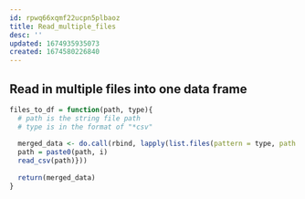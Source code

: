 ```yaml
---
id: rpwq66xqmf22ucpn5plbaoz
title: Read_multiple_files
desc: ''
updated: 1674935935073
created: 1674580226840
---
```


## Read in multiple files into one data frame
```r
files_to_df = function(path, type){
  # path is the string file path
  # type is in the format of "*csv"
  
  merged_data <- do.call(rbind, lapply(list.files(pattern = type, path = path), function(i){
  path = paste0(path, i)
  read_csv(path)}))
  
  return(merged_data)
}
```
